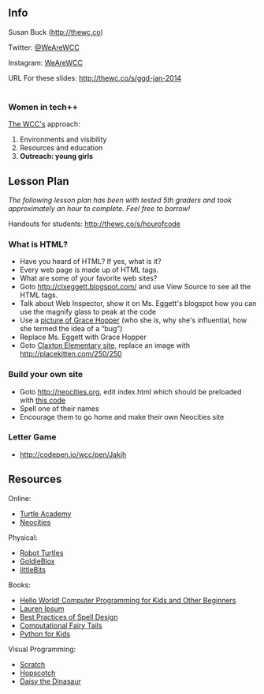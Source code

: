 ## Info

Susan Buck (<http://thewc.co>)

Twitter: <a href='http://twitter.com/wearewcc'>@WeAreWCC</a>

Instagram: <a href='instagram.com/wearewcc'>WeAreWCC</a>

URL For these slides: http://thewc.co/s/ggd-jan-2014
<br><br>
### Women in tech++

[The WCC's](http://thewc.co) approach:

1. Environments and visibility
2. Resources and education
3. **Outreach: young girls**

<!--
More women in tech starts with more girls in tech

If you want to be respected in tech as a Woman, don't call yourself a girl. See, if we start referring to the women in tech as women, we'll have a lot more women when we get rid of the girls. And when I say women, I mean people who have menstruated and payed taxes. If you do both, you're a woman. It's pretty simple. Calling yourself a girl may be cute and fun, but it's hurtful to making a tech a better, more comfortable place for women.

* [girls on ipad](http://www.theguardian.com/education/2013/jul/28/ipad-tablet-computer-school-parents)
* [girl on laptop](http://siliconangle.com/blog/2011/06/23/social-games-for-girls-that-spend-money/girl-playing-computer-game/)

-->



	
	
## Lesson Plan

*The following lesson plan has been with tested 5th graders and took approximately an hour to complete. Feel free to borrow!*

Handouts for students: <http://thewc.co/s/hourofcode>

### What is HTML?
* Have you heard of HTML? If yes, what is it?
* Every web page is made up of HTML tags.
* What are some of your favorite web sites?
* Goto <http://clxeggett.blogspot.com/> and use View Source to see all the HTML tags.
* Talk about Web Inspector, show it on Ms. Eggett's blogspot how you can use the magnify glass to peak at the code
* Use a [picture of Grace Hopper](http://en.wikipedia.org/wiki/Grace_Hopper) (who she is, why she's influential, how she termed the idea of a &ldquo;bug&rdquo;)
* Replace Ms. Eggett with Grace Hopper
* Goto [Claxton Elementary site](http://www.ashevillecityschools.net/schools/clx/Pages/OurPrincipals.aspx), replace an image with <http://placekitten.com/250/250>

### Build your own site
* Goto http://neocities.org, edit index.html which should be preloaded with [this code](view-source:http://susanbuck.neocities.org/index.html)
* Spell one of their names
* Encourage them to go home and make their own Neocities site

### Letter Game
* <http://codepen.io/wcc/pen/Jakjh>


## Resources

Online:

* [Turtle Academy](http://turtleacademy.com)
* [Neocities](http://neocities.org)

Physical:

* [Robot Turtles](http://www.kickstarter.com/projects/danshapiro/robot-turtles-the-board-game-for-little-programmer)
* [GoldieBlox](http://www.goldieblox.com/)
* [littleBits](http://littlebits.cc/)

Books:

* [Hello World! Computer Programming for Kids and Other Beginners](http://www.amazon.com/Hello-World-Computer-Programming-Beginners/dp/1933988495)
* [Lauren Ipsum](http://www.amazon.co.uk/Lauren-Ipsum-Carlos-Bueno/dp/1461178185/ref=pd_sim_b_2)
* [Best Practices of Spell Design](http://www.amazon.com/Practices-Spell-Design-Jeremy-Kubica/dp/1481921916/ref=pd_vtp_b_3)
* [Computational Fairy Tails](http://www.amazon.com/Computational-Fairy-Tales-Jeremy-Kubica/dp/1477550291/ref=pd_sim_b_1)
* [Python for Kids](http://www.amazon.com/Python-Kids-Playful-Introduction-Programming/dp/1593274076/ref=pd_sim_b_16)

Visual Programming:

* [Scratch](http://scratch.mit.edu/)
* [Hopscotch](https://itunes.apple.com/in/app/hopscotch-coding-for-kids/id617098629?mt=8)
* [Daisy the Dinasaur](https://itunes.apple.com/in/app/daisy-the-dinosaur/id490514278?mt=8)

